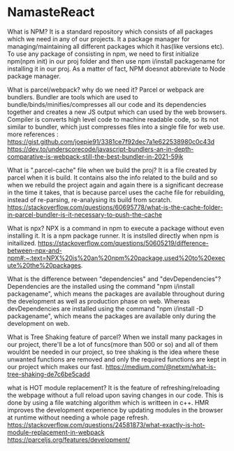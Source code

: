# NamasteReact
What is NPM?
It is a standard repository which consists of all packages which we need in any of our projects. It a package manager for managing/maintaining all different packages which it has(like versions etc). To use any package of consisting in npm, we need to first initialize npm(npm init) in our proj folder and then use npm i/install packagename for installing it in our proj. As a matter of fact, NPM doesnot abbreviate to Node package manager.

What is parcel/webpack? why do we need it?
Parcel or webpack are bundlers. Bundler are tools which are used to bundle/binds/minifies/compresses all our code and its dependencies together and creates a new JS output which can used by the web browsers. Compiler is converts high level code to machine readable code, so its not similar to bundler, which just compresses files into a single file for web use. 
more references : https://gist.github.com/joepie91/3381ce7f92dec7a1e622538980c0c43d
https://dev.to/underscorecode/javascript-bundlers-an-in-depth-comparative-is-webpack-still-the-best-bundler-in-2021-59jk

What is ".parcel-cache" file when we build the proj?
It is a file created by parcel when it is build. It contains also the info related to the build and so when we rebuild the project again and again there is a significant decrease in the time it takes, that is because parcel uses the cache file for rebuilding, instead of re-parsing, re-analysing its build from scratch.
https://stackoverflow.com/questions/60695778/what-is-the-cache-folder-in-parcel-bundler-is-it-necessary-to-push-the-cache

What is npx?
NPX is a command in npm to execute a package without even installing it. It is a npm package runner. It is instslled directly when npm is initailized.
https://stackoverflow.com/questions/50605219/difference-between-npx-and-npm#:~:text=NPX%20is%20an%20npm%20package,used%20to%20execute%20the%20packages.

What is the difference between "dependencies" and "devDependencies"?
Dependencies are the installed using the command "npm i/install packagename", which means the packages are available throughout during the development as well as production phase on web. Whereas devDependencies are installed using the command "npm i/install -D packagename", which means the packages are available only during the development on web.

What is Tree Shaking feature of parcel?
When we install many packages in our project, there'll be a lot of funcs(more than 500 or so) and all of them wouldnt be needed in our project, so tree shaking is the idea where these unwanted functions are removed and only the required functions are kept in our project which makes our fast.
https://medium.com/@netxm/what-is-tree-shaking-de7c6be5cadd

what is HOT module replacement?
It is the feature of refreshing/reloading the webpage without a full reload upon saving changes in our code. This is done by using a file watching algorithm which is writteen in c++. HMR improves the development experience by updating modules in the browser at runtime without needing a whole page refresh.
https://stackoverflow.com/questions/24581873/what-exactly-is-hot-module-replacement-in-webpack
https://parceljs.org/features/development/

